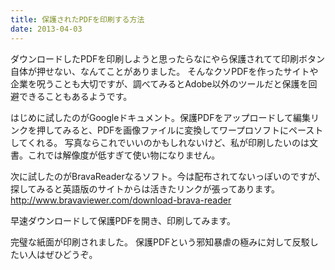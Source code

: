 ```yaml
---
title: 保護されたPDFを印刷する方法
date: 2013-04-03
---
```


ダウンロードしたPDFを印刷しようと思ったらなにやら保護されてて印刷ボタン自体が押せない、なんてことがありました。
そんなクソPDFを作ったサイトや企業を呪うことも大切ですが、調べてみるとAdobe以外のツールだと保護を回避できることもあるようです。

はじめに試したのがGoogleドキュメント。保護PDFをアップロードして編集リンクを押してみると、PDFを画像ファイルに変換してワープロソフトにペーストしてくれる。
写真ならこれでいいのかもしれないけど、私が印刷したいのは文書。これでは解像度が低すぎて使い物になりません。

次に試したのがBravaReaderなるソフト。今は配布されてないっぽいのですが、探してみると英語版のサイトからは活きたリンクが張ってあります。
<http://www.bravaviewer.com/download-brava-reader>

早速ダウンロードして保護PDFを開き、印刷してみます。

完璧な紙面が印刷されました。
保護PDFという邪知暴虐の極みに対して反駁したい人はぜひどうぞ。
